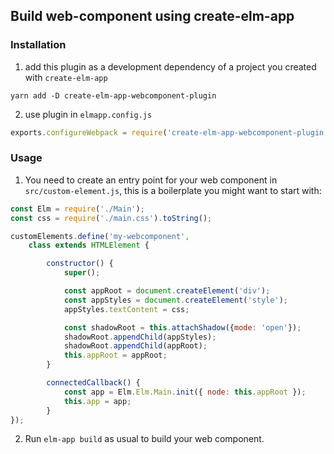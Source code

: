 ## Build web-component using create-elm-app

### Installation

1. add this plugin as a development dependency of a project you created with `create-elm-app`

```
yarn add -D create-elm-app-webcomponent-plugin
```

2. use plugin in `elmapp.config.js`

```javascript
exports.configureWebpack = require('create-elm-app-webcomponent-plugin');
```

### Usage

1. You need to create an entry point for your web component in `src/custom-element.js`,
this is a boilerplate you might want to start with:


```javascript
const Elm = require('./Main');
const css = require('./main.css').toString();

customElements.define('my-webcomponent',
    class extends HTMLElement {

        constructor() {
            super();

            const appRoot = document.createElement('div');
            const appStyles = document.createElement('style');
            appStyles.textContent = css;

            const shadowRoot = this.attachShadow({mode: 'open'});
            shadowRoot.appendChild(appStyles);
            shadowRoot.appendChild(appRoot);
            this.appRoot = appRoot;
        }

        connectedCallback() {
            const app = Elm.Elm.Main.init({ node: this.appRoot });
            this.app = app;
        }
});
```

2. Run `elm-app build` as usual to build your web component.
